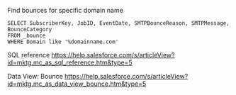 Find bounces for specific domain name

```
SELECT SubscriberKey, JobID, EventDate, SMTPBounceReason, SMTPMessage, BounceCategory
FROM _bounce 
WHERE Domain like '%domainname.com'
```
SQL reference
https://help.salesforce.com/s/articleView?id=mktg.mc_as_sql_reference.htm&type=5

Data View: Bounce
https://help.salesforce.com/s/articleView?id=mktg.mc_as_data_view_bounce.htm&type=5
